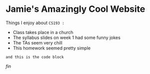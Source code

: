 # Jamie's Amazingly Cool Website

Things I enjoy about `CS193 :`
- Class takes place in a church
- The syllabus slides on week 1 had some funny jokes
- The TAs seem very chill
- This homework seemed pretty simple

```
and this is the code block
```
_fin_
